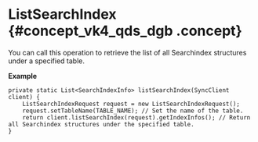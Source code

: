 # ListSearchIndex {#concept_vk4_qds_dgb .concept}

You can call this operation to retrieve the list of all Searchindex structures under a specified table.

**Example**

```
private static List<SearchIndexInfo> listSearchIndex(SyncClient client) { 
    ListSearchIndexRequest request = new ListSearchIndexRequest();
    request.setTableName(TABLE_NAME); // Set the name of the table.
    return client.listSearchIndex(request).getIndexInfos(); // Return all Searchindex structures under the specified table.
}

```

